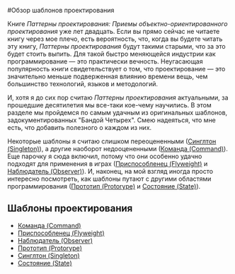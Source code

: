 #Обзор шаблонов проектирования

Книге *Паттерны проектирования: Приемы объектно-ориентированного проектирования* уже лет двадцать. Если вы прямо сейчас не читаете книгу через мое плечо, есть вероятность, что, когда вы будете читать эту книгу, *Паттерны проектирования* будут такими старыми, что за это будет стоить выпить. Для такой быстро меняющейся индустрии как программирование — это практически вечность. Неугасающая популярность книги свидетельствует о том, что проектирование — это значительно меньше подверженная влиянию времени вещь, чем большинство технологий, языков и методологий.

И, хотя я до сих пор считаю *Паттерны проектирования* актуальными, за прошедшие десятилетия мы все-таки кое-чему научились. В этом разделе мы пройдемся по самым удачным из оригинальных шаблонов, задокументированных "Бандой Четырех". Смею надеяться, что мне есть, что добавить полезного о каждом из них.

Некоторые шаблоны я считаю слишком переоцененными ([Синглтон (Singleton)](./chapter-2/2.5-singleton)), а другие наоборот недооцененными ([Команда (Command)](.chapter-2/2.1-command)). Еще парочку я сюда включил, потому что они особенно удачно подходят для применения в играх ([Приспособленец (Flyweight)](./chapter-2/2.2-flyweight) и [Наблюдатель (Observer)](./chapter-2/2.3-observer)). И, наконец, на мой взгляд иногда просто интересно посмотреть, как шаблоны путают с другими областями программирования ([Прототип (Protorype)](./chapter-2/2.4-prototype) и [Состояние (State)](./chapter-2/2.6-state)).

## Шаблоны проектирования
   * [Команда (Command)](./chapter-2/2.1-command.md)
   * [Приспособленец (Flyweight)](./chapter-2/2.2-flyweight.md)
   * [Наблюдатель (Observer)](./chapter-2/2.3-observer.md)
   * [Прототип (Protorype)](./chapter-2/2.4-prototype.md)
   * [Синглтон (Singleton)](./chapter-2/2.5-singleton.md)
   * [Состояние (State)](./chapter-2/2.6-state.md)